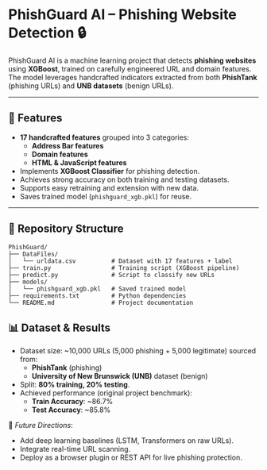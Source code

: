 # PhishGuard AI – Phishing Website Detection 🔒  

PhishGuard AI is a machine learning project that detects **phishing websites** using **XGBoost**, trained on carefully engineered URL and domain features. The model leverages handcrafted indicators extracted from both **PhishTank** (phishing URLs) and **UNB datasets** (benign URLs).  

---

## 🚀 Features
- **17 handcrafted features** grouped into 3 categories:  
  - **Address Bar features**  
  - **Domain features**  
  - **HTML & JavaScript features**  
- Implements **XGBoost Classifier** for phishing detection.  
- Achieves strong accuracy on both training and testing datasets.  
- Supports easy retraining and extension with new data.  
- Saves trained model (`phishguard_xgb.pkl`) for reuse.  

---

## 📂 Repository Structure
```
PhishGuard/
├── DataFiles/
│   └── urldata.csv          # Dataset with 17 features + label
├── train.py                 # Training script (XGBoost pipeline)
├── predict.py               # Script to classify new URLs
├── models/
│   └── phishguard_xgb.pkl   # Saved trained model
├── requirements.txt         # Python dependencies
└── README.md                # Project documentation
```

## 📊 Dataset & Results

- Dataset size: ~10,000 URLs (5,000 phishing + 5,000 legitimate) sourced from:  
  - **PhishTank** (phishing)  
  - **University of New Brunswick (UNB)** dataset (benign)  
- Split: **80% training, 20% testing**.  
- Achieved performance (original project benchmark):  
  - **Train Accuracy**: ~86.7%  
  - **Test Accuracy**: ~85.8%  

📌 *Future Directions*:  
- Add deep learning baselines (LSTM, Transformers on raw URLs).  
- Integrate real-time URL scanning.  
- Deploy as a browser plugin or REST API for live phishing protection.  
